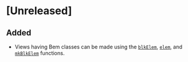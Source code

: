 # [Unreleased]

## Added

- Views
having Bem classes can be made
using
the [`blkElem`](https://monadosquito.github.io/miso-bem/Bem-Miso-View-Mk-Mk.html#v:blkElem),
[`elem`](https://monadosquito.github.io/miso-bem/Bem-Miso-View-Mk-Mk.html#v:elem),
and [`mkBlkElem`](https://monadosquito.github.io/miso-bem/Bem-Miso-View-Mk-Mk.html#v:mkBlkElem) functions.
